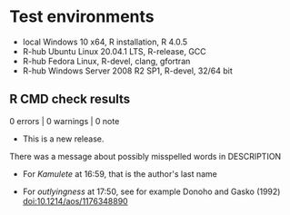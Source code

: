 # Test environments

* local Windows 10 x64, R installation, R 4.0.5
* R-hub Ubuntu Linux 20.04.1 LTS, R-release, GCC
* R-hub Fedora Linux, R-devel, clang, gfortran
* R-hub Windows Server 2008 R2 SP1, R-devel, 32/64 bit

## R CMD check results

0 errors | 0 warnings | 0 note

* This is a new release.

There was a message about possibly misspelled words in DESCRIPTION

* For *Kamulete* at 16:59, that is the author's last name

* For *outlyingness* at 17:50, see for example Donoho and
Gasko (1992) <doi:10.1214/aos/1176348890>
